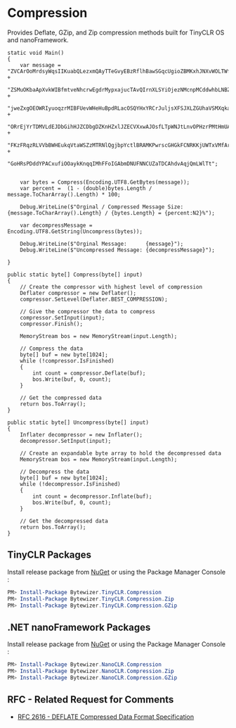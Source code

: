 # Compression

Provides Deflate, GZip, and Zip compression methods built for TinyCLR OS and nanoFramework.

```CSharp
static void Main()
{
    var message = "ZVCArOoMrdsyWqsIIKuabQLezxmQAyTTeGvyEBzRflhBawSGqcUgioZBMKxhJNXvWOLTWfADSnbz" + 
    "ZSMuOKbaApXvkWIBfmtveNhcrwEgdrMypxajucTAvQIrnXLSYiOjezNMcnpMCddwhbLNBZgIFUSHBEKVgpEsMQxqcI" + 
    "jweZxgOEOWRIyuoqzrMIBFUevWHeHuBpdRLacOSQYHxYRCrJuljsXFSJXLZGUhaVSMXqkaejuAsGNlYFjyZKMiUvMd" + 
    "ORrEjYrTDMVLdEJDbGihHJZCDbgDZKnHZxlJZECVXxwAJOsfLTpWNJtLnvOPHzrPMtHmUARQVuecpfICYHnJDWrLhG" + 
    "FKzFRqzRLVVbBWHEukqVtaWSZzMTRNlQgjbpYctlBRAMKPwrscGHGkFCNRKKjUWTxVMfArEWGzCQtscyCVJCtHFUJK" +
    "GoHRsPDddYPACxufiOOaykKnqqIMhFFoIGAbmDNUFNNCUZaTDCAhdvAqjQmLWlTt";

    
    var bytes = Compress(Encoding.UTF8.GetBytes(message));
    var percent =  (1 - (double)bytes.Length / message.ToCharArray().Length) * 100;

    Debug.WriteLine($"Orginal / Compressed Message Size: {message.ToCharArray().Length} / {bytes.Length} = {percent:N2}%");

    var decompressMessage = Encoding.UTF8.GetString(Uncompress(bytes));

    Debug.WriteLine($"Orginal Message:      {message}");
    Debug.WriteLine($"Uncompressed Message: {decompressMessage}");

}

public static byte[] Compress(byte[] input)
{
    // Create the compressor with highest level of compression  
    Deflater compressor = new Deflater();
    compressor.SetLevel(Deflater.BEST_COMPRESSION);

    // Give the compressor the data to compress  
    compressor.SetInput(input);
    compressor.Finish();

    MemoryStream bos = new MemoryStream(input.Length);

    // Compress the data  
    byte[] buf = new byte[1024];
    while (!compressor.IsFinished)
    {
        int count = compressor.Deflate(buf);
        bos.Write(buf, 0, count);
    }

    // Get the compressed data  
    return bos.ToArray();
}

public static byte[] Uncompress(byte[] input)
{
    Inflater decompressor = new Inflater();
    decompressor.SetInput(input);

    // Create an expandable byte array to hold the decompressed data  
    MemoryStream bos = new MemoryStream(input.Length);

    // Decompress the data  
    byte[] buf = new byte[1024];
    while (!decompressor.IsFinished)
    {
        int count = decompressor.Inflate(buf);
        bos.Write(buf, 0, count);
    }

    // Get the decompressed data  
    return bos.ToArray();
}
```

## TinyCLR Packages
Install release package from [NuGet](https://www.nuget.org/packagesq=bytewizer.tinyclr) or using the Package Manager Console :
```powershell
PM> Install-Package Bytewizer.TinyCLR.Compression
PM> Install-Package Bytewizer.TinyCLR.Compression.Zip
PM> Install-Package Bytewizer.TinyCLR.Compression.GZip
```
## .NET nanoFramework Packages
Install release package from [NuGet](https://www.nuget.org/packages?q=bytewizer.nanoclr) or using the Package Manager Console :
```powershell
PM> Install-Package Bytewizer.NanoCLR.Compression
PM> Install-Package Bytewizer.NanoCLR.Compression.Zip
PM> Install-Package Bytewizer.NanoCLR.Compression.GZip
```

## RFC - Related Request for Comments 
- [RFC 2616 - DEFLATE Compressed Data Format Specification](https://tools.ietf.org/html/rfc1951)